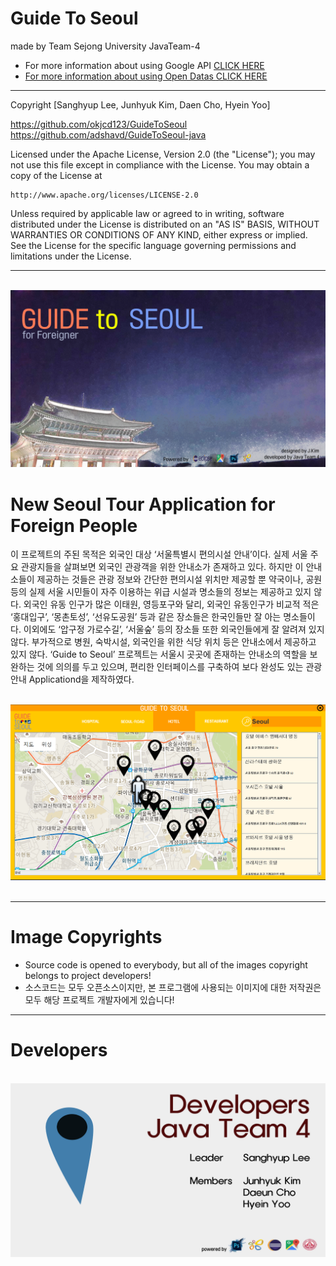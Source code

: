 # Guide To Seoul

made by Team Sejong University JavaTeam-4

* For more information about using Google API <a href = "https://developers.google.com/maps/documentation/static-maps/intro"> CLICK HERE 
* For more information about using Open Datas <a href = "http://data.seoul.go.kr/"> CLICK HERE 

</a>

***

Copyright [Sanghyup Lee, Junhyuk Kim, Daen Cho, Hyein Yoo]

https://github.com/okjcd123/GuideToSeoul <br>
https://github.com/adshavd/GuideToSeoul-java <br>


Licensed under the Apache License, Version 2.0 (the "License");
you may not use this file except in compliance with the License.
You may obtain a copy of the License at

    http://www.apache.org/licenses/LICENSE-2.0

Unless required by applicable law or agreed to in writing, software
distributed under the License is distributed on an "AS IS" BASIS,
WITHOUT WARRANTIES OR CONDITIONS OF ANY KIND, either express or implied.
See the License for the specific language governing permissions and
limitations under the License.

***
<div align="center">
  <img src="introduceImage/background(git).png">
</div>

# New Seoul Tour Application for Foreign People

이 프로젝트의 주된 목적은 외국인 대상 ‘서울특별시 편의시설 안내’이다. 실제 서울 주요 관광지들을 살펴보면 외국인 관광객을 위한 안내소가 존재하고 있다. 하지만 이 안내소들이 제공하는 것들은 관광 정보와 간단한 편의시설 위치만 제공할 뿐 약국이나, 공원 등의 실제 서울 시민들이 자주 이용하는 위급 시설과 명소들의 정보는 제공하고 있지 않다. 외국인 유동 인구가 많은 이태원, 영등포구와 달리, 외국인 유동인구가 비교적 적은 ‘홍대입구’, ‘몽촌토성’, ‘선유도공원’ 등과 같은 장소들은 한국인들만 잘 아는 명소들이다. 이외에도 ‘압구정 가로수길’, ‘서울숲’ 등의 장소들 또한 외국인들에게 잘 알려져 있지 않다. 부가적으로 병원, 숙박시설, 외국인을 위한 식당 위치 등은 안내소에서 제공하고 있지 않다.
 ‘Guide to Seoul’ 프로젝트는 서울시 곳곳에 존재하는 안내소의 역할을 보완하는 것에 의의를 두고 있으며, 편리한 인터페이스를 구축하여 보다 완성도 있는 관광안내 Applicationd을 제작하였다.
  
<div align="center">
  <img src="introduceImage/capture1.PNG"><br><br>
</div>

***

# Image Copyrights

* Source code is opened to everybody, but all of the images copyright belongs to project developers!
* 소스코드는 모두 오픈소스이지만, 본 프로그램에 사용되는 이미지에 대한 저작권은 모두 해당 프로젝트 개발자에게 있습니다!

***

# Developers
<div align="center">
  <img src="introduceImage/ending1.png"><br><br>
</div>
